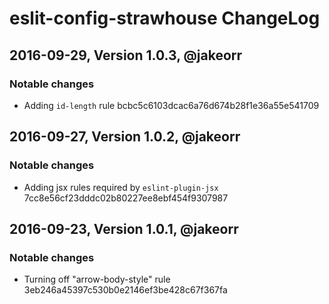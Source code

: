 # eslit-config-strawhouse ChangeLog

## 2016-09-29, Version 1.0.3, @jakeorr

### Notable changes

- Adding `id-length` rule bcbc5c6103dcac6a76d674b28f1e36a55e541709

## 2016-09-27, Version 1.0.2, @jakeorr

### Notable changes

- Adding jsx rules required by `eslint-plugin-jsx` 7cc8e56cf23dddc02b80227ee8ebf454f9307987

## 2016-09-23, Version 1.0.1, @jakeorr

### Notable changes

- Turning off "arrow-body-style" rule 3eb246a45397c530b0e2146ef3be428c67f367fa
